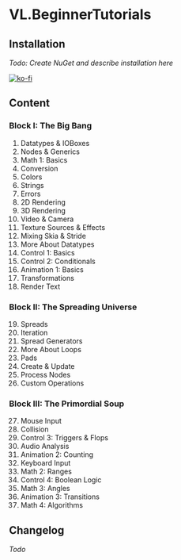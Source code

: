 # VL.BeginnerTutorials

## Installation
*Todo: Create NuGet and describe installation here*

[![ko-fi](https://ko-fi.com/img/githubbutton_sm.svg)](https://ko-fi.com/T6T3I9XX6)

## Content

### Block I: The Big Bang
1. Datatypes & IOBoxes
2. Nodes & Generics
3. Math 1: Basics
4. Conversion
5. Colors
6. Strings
7. Errors
8. 2D Rendering
9. 3D Rendering
10. Video & Camera
11. Texture Sources & Effects
12. Mixing Skia & Stride
13. More About Datatypes
14. Control 1: Basics
15. Control 2: Conditionals
16. Animation 1: Basics
17. Transformations
18. Render Text

### Block II: The Spreading Universe
19. Spreads
20. Iteration
21. Spread Generators
22. More About Loops
23. Pads
24. Create & Update
25. Process Nodes
26. Custom Operations

### Block III: The Primordial Soup
27. Mouse Input
28. Collision
29. Control 3: Triggers & Flops
30. Audio Analysis
31. Animation 2: Counting
32. Keyboard Input
33. Math 2: Ranges
34. Control 4: Boolean Logic
35. Math 3: Angles
36. Animation 3: Transitions
37. Math 4: Algorithms

## Changelog
*Todo*
